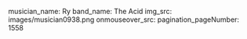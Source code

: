musician_name: Ry
band_name: The Acid
img_src: images/musician0938.png
onmouseover_src: 
pagination_pageNumber: 1558